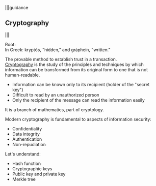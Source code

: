 |||guidance
## Cryptography

|||


Root:  
In Greek: kryptós, "hidden," and gráphein, "written."

The provable method to establish trust in a transaction.  
[Cryptography](https://blog.chain.link/what-is-cryptographic-truth/) is the study of the principles and techniques by which information can be transformed from its original form to one that is not human-readable.

* Information can be known only to its recipient (holder of the "secret key")  
* Difficult to read by an unauthorized person  
* Only the recipient of the message can read the information easily

It is a branch of mathematics, part of cryptology.

Modern cryptography is fundamental to aspects of information security:

* Confidentiality  
* Data integrity  
* Authentication  
* Non-repudiation

Let's understand:

* Hash function  
* Cryptographic keys  
* Public key and private key  
* Merkle tree 